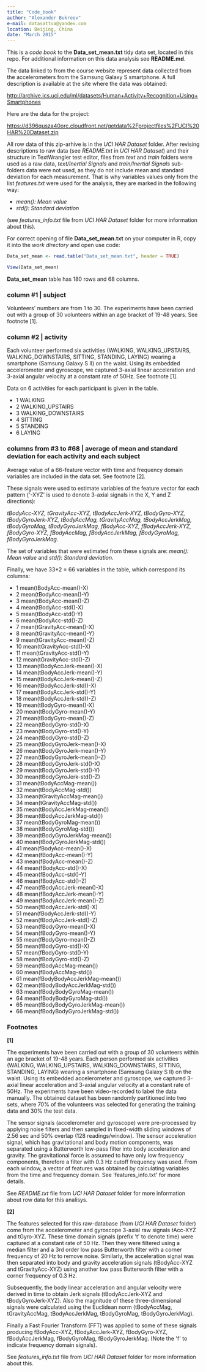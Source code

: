 ```yaml
---
title: "Code_book"
author: "Alexander Bukreev"
e-mail: datasattva@yandex.com
location: Beijing, China
date: "March 2015"
---
```


This is a *code book* to the **Data_set_mean.txt** tidy data set, located in this repo. For additional information on this data analysis see **README.md**.

The data linked to from the course website represent data collected from the accelerometers from the Samsung Galaxy S smartphone. A full description is available at the site where the data was obtained: 

http://archive.ics.uci.edu/ml/datasets/Human+Activity+Recognition+Using+Smartphones 

Here are the data for the project: 

https://d396qusza40orc.cloudfront.net/getdata%2Fprojectfiles%2FUCI%20HAR%20Dataset.zip

All row data of this zip-arhive is in the *UCI HAR Dataset* folder. After revising descriptions to raw data (see *README.txt* in *UCI HAR Dataset*) and their structure in TextWrangler test editor, files from *text* and *train* folders were used as a raw data, *text/Inertial Signals* and *train/Inertial Signals* sub-folders data were not used, as they do not include mean and standard deviation for each measurement.  That is why variables values only from the list *features.txt* were used for the analysis, they are marked in the following way:

- *mean(): Mean value*
- *std(): Standard deviation*

(see *features_info.txt* file from *UCI HAR Dataset* folder for more information about this).

For correct opening of file **Data_set_mean.txt** on your computer in R, copy it into the *work directory* and open use code:


```r
Data_set_mean <- read.table("Data_set_mean.txt", header = TRUE)

View(Data_set_mean)
```

**Data_set_mean** table has 180 rows and 68 columns.

### column #1 | subject

Volunteers' numbers are from 1 to 30. The experiments have been carried out with a group of 30 volunteers within an age bracket of 19-48 years. See footnote [1].
 
### column #2 | activity

Each volunteer performed six activities (WALKING, WALKING_UPSTAIRS, WALKING_DOWNSTAIRS, SITTING, STANDING, LAYING) wearing a smartphone (Samsung Galaxy S II) on the waist. Using its embedded accelerometer and gyroscope, we captured 3-axial linear acceleration and 3-axial angular velocity at a constant rate of 50Hz. See footnote [1].

Data on 6 activities for each participant is given in the table.

- 1 WALKING            
- 2 WALKING_UPSTAIRS  
- 3 WALKING_DOWNSTAIRS 
- 4 SITTING           
- 5 STANDING           
- 6 LAYING  

### columns from #3 to #68 | average of mean and standard deviation for each activity and each subject

Average value of a 66-feature vector with time and frequency domain variables are included in the data set. See footnote [2]. 

These signals were used to estimate variables of the feature vector for each pattern ('-XYZ' is used to denote 3-axial signals in the X, Y and Z directions): 

*tBodyAcc-XYZ, 
tGravityAcc-XYZ, 
tBodyAccJerk-XYZ, 
tBodyGyro-XYZ, 
tBodyGyroJerk-XYZ, 
tBodyAccMag, 
tGravityAccMag, 
tBodyAccJerkMag, 
tBodyGyroMag, 
tBodyGyroJerkMag, 
fBodyAcc-XYZ, 
fBodyAccJerk-XYZ, 
fBodyGyro-XYZ, 
fBodyAccMag, 
fBodyAccJerkMag, 
fBodyGyroMag, 
fBodyGyroJerkMag.*

The set of variables that were estimated from these signals are: *mean(): Mean value* and *std(): Standard deviation*.

Finally, we have 33*2 = 66 variables in the table, which correspond its columns:

- 1 mean(tBodyAcc-mean()-X)          
- 2 mean(tBodyAcc-mean()-Y)          
- 3 mean(tBodyAcc-mean()-Z)          
- 4 mean(tBodyAcc-std()-X)           
- 5 mean(tBodyAcc-std()-Y)           
- 6 mean(tBodyAcc-std()-Z)           
- 7 mean(tGravityAcc-mean()-X)       
- 8 mean(tGravityAcc-mean()-Y)       
- 9 mean(tGravityAcc-mean()-Z)       
- 10 mean(tGravityAcc-std()-X)        
- 11 mean(tGravityAcc-std()-Y)        
- 12 mean(tGravityAcc-std()-Z)        
- 13 mean(tBodyAccJerk-mean()-X)      
- 14 mean(tBodyAccJerk-mean()-Y)      
- 15 mean(tBodyAccJerk-mean()-Z)      
- 16 mean(tBodyAccJerk-std()-X)       
- 17 mean(tBodyAccJerk-std()-Y)       
- 18 mean(tBodyAccJerk-std()-Z)       
- 19 mean(tBodyGyro-mean()-X)         
- 20 mean(tBodyGyro-mean()-Y)         
- 21 mean(tBodyGyro-mean()-Z)         
- 22 mean(tBodyGyro-std()-X)          
- 23 mean(tBodyGyro-std()-Y)          
- 24 mean(tBodyGyro-std()-Z)          
- 25 mean(tBodyGyroJerk-mean()-X)     
- 26 mean(tBodyGyroJerk-mean()-Y)     
- 27 mean(tBodyGyroJerk-mean()-Z)     
- 28 mean(tBodyGyroJerk-std()-X)      
- 29 mean(tBodyGyroJerk-std()-Y)      
- 30 mean(tBodyGyroJerk-std()-Z)      
- 31 mean(tBodyAccMag-mean())         
- 32 mean(tBodyAccMag-std())          
- 33 mean(tGravityAccMag-mean())      
- 34 mean(tGravityAccMag-std())       
- 35 mean(tBodyAccJerkMag-mean())     
- 36 mean(tBodyAccJerkMag-std())      
- 37 mean(tBodyGyroMag-mean())        
- 38 mean(tBodyGyroMag-std())         
- 39 mean(tBodyGyroJerkMag-mean())    
- 40 mean(tBodyGyroJerkMag-std())     
- 41 mean(fBodyAcc-mean()-X)          
- 42 mean(fBodyAcc-mean()-Y)          
- 43 mean(fBodyAcc-mean()-Z)          
- 44 mean(fBodyAcc-std()-X)           
- 45 mean(fBodyAcc-std()-Y)           
- 46 mean(fBodyAcc-std()-Z)           
- 47 mean(fBodyAccJerk-mean()-X)      
- 48 mean(fBodyAccJerk-mean()-Y)      
- 49 mean(fBodyAccJerk-mean()-Z)      
- 50 mean(fBodyAccJerk-std()-X)       
- 51 mean(fBodyAccJerk-std()-Y)       
- 52 mean(fBodyAccJerk-std()-Z)       
- 53 mean(fBodyGyro-mean()-X)         
- 54 mean(fBodyGyro-mean()-Y)         
- 55 mean(fBodyGyro-mean()-Z)         
- 56 mean(fBodyGyro-std()-X)          
- 57 mean(fBodyGyro-std()-Y)          
- 58 mean(fBodyGyro-std()-Z)       
- 59 mean(fBodyAccMag-mean())     
- 60 mean(fBodyAccMag-std())
- 61 mean(fBodyBodyAccJerkMag-mean())
- 62 mean(fBodyBodyAccJerkMag-std()) 
- 63 mean(fBodyBodyGyroMag-mean())   
- 64 mean(fBodyBodyGyroMag-std())    
- 65 mean(fBodyBodyGyroJerkMag-mean())
- 66 mean(fBodyBodyGyroJerkMag-std())

### Footnotes

**[1]**

The experiments have been carried out with a group of 30 volunteers within an age bracket of 19-48 years. Each person performed six activities (WALKING, WALKING_UPSTAIRS, WALKING_DOWNSTAIRS, SITTING, STANDING, LAYING) wearing a smartphone (Samsung Galaxy S II) on the waist. Using its embedded accelerometer and gyroscope, we captured 3-axial linear acceleration and 3-axial angular velocity at a constant rate of 50Hz. The experiments have been video-recorded to label the data manually. The obtained dataset has been randomly partitioned into two sets, where 70% of the volunteers was selected for generating the training data and 30% the test data.

The sensor signals (accelerometer and gyroscope) were pre-processed by applying noise filters and then sampled in fixed-width sliding windows of 2.56 sec and 50% overlap (128 readings/window). The sensor acceleration signal, which has gravitational and body motion components, was separated using a Butterworth low-pass filter into body acceleration and gravity. The gravitational force is assumed to have only low frequency components, therefore a filter with 0.3 Hz cutoff frequency was used. From each window, a vector of features was obtained by calculating variables from the time and frequency domain. See 'features_info.txt' for more details. 

See *README.txt* file from *UCI HAR Dataset* folder for more information about row data for this analisys.

**[2]**

The features selected for this raw-database (from *UCI HAR Dataset* folder) come from the accelerometer and gyroscope 3-axial raw signals tAcc-XYZ and tGyro-XYZ. These time domain signals (prefix 't' to denote time) were captured at a constant rate of 50 Hz. Then they were filtered using a median filter and a 3rd order low pass Butterworth filter with a corner frequency of 20 Hz to remove noise. Similarly, the acceleration signal was then separated into body and gravity acceleration signals (tBodyAcc-XYZ and tGravityAcc-XYZ) using another low pass Butterworth filter with a corner frequency of 0.3 Hz. 

Subsequently, the body linear acceleration and angular velocity were derived in time to obtain Jerk signals (tBodyAccJerk-XYZ and tBodyGyroJerk-XYZ). Also the magnitude of these three-dimensional signals were calculated using the Euclidean norm (tBodyAccMag, tGravityAccMag, tBodyAccJerkMag, tBodyGyroMag, tBodyGyroJerkMag). 

Finally a Fast Fourier Transform (FFT) was applied to some of these signals producing fBodyAcc-XYZ, fBodyAccJerk-XYZ, fBodyGyro-XYZ, fBodyAccJerkMag, fBodyGyroMag, fBodyGyroJerkMag. (Note the 'f' to indicate frequency domain signals). 

See *features_info.txt* file from *UCI HAR Dataset* folder for more information about this.
